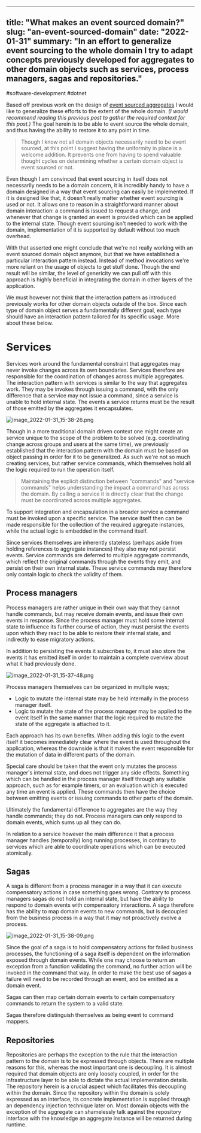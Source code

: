 
---
title: "What makes an event sourced domain?"
slug: "an-event-sourced-domain"
date: "2022-01-31"
summary: "In an effort to generalize event sourcing to the whole domain I try to adapt concepts previously developed for aggregates to other domain objects such as services, process managers, sagas and repositories."
---

#software-development #dotnet

Based off previous work on the design of [event sourced aggregates](https://www.corstianboerman.com/blog/2022-01-20/event-sourced-aggregates) I would like to generalize these efforts to the extent of the whole domain. *(I would recommend reading this previous post to gather the required context for this post.)* The goal herein is to be able to event source the whole domain, and thus having the ability to restore it to any point in time.

> Though I know not all domain objects necessarily need to be event sourced, at this point I suggest having the uniformity in place is a welcome addition. It prevents one from having to spend valuable thought cycles on determining whether a certain domain object is event sourced or not.

Even though I am convinced that event sourcing in itself does not necessarily needs to be a domain concern, it is incredibly handy to have a domain designed in a way that event sourcing can easily be implemented. If it is designed like that, it doesn't really matter whether event sourcing is used or not. It allows one to reason in a straightforward manner about domain interaction: a command is issued to request a change, and whenever that change is granted an event is provided which can be applied to the internal state. Though event sourcing isn't needed to work with the domain, implementation of it is supported by default without too much overhead.

With that asserted one might conclude that we're not really working with an event sourced domain object anymore, but that we have established a particular interaction pattern instead. Instead of method invocations we're more reliant on the usage of objects to get stuff done. Though the end result will be similar, the level of genericity we can pull off with this approach is highly beneficial in integrating the domain in other layers of the application.

We must however not think that the interaction pattern as introduced previously works for other domain objects outside of the box. Since each type of domain object serves a fundamentally different goal, each type should have an interaction pattern tailored for its specific usage. More about these below.

# Services
Services work around the fundamental constraint that aggregates may never invoke changes across its own boundaries. Services therefore are responsible for the coordination of changes across multiple aggregates. The interaction pattern with services is similar to the way that aggregates work. They may be invokes through issuing a command, with the only difference that a service may not issue a command, since a service is unable to hold internal state. The events a service returns must be the result of those emitted by the aggregates it encapsulates.

![image_2022-01-31_15-38-26.png](/uploads/image_2022_01_31_15_38_26_36daf7ba22.png)

Though in a more traditional domain driven context one might create an service unique to the scope of the problem to be solved (e.g. coordinating change across groups and users at the same time), we previously established that the interaction pattern with the domain must be based on object passing in order for it to be generalized. As such we're not so much creating services, but rather service commands, which themselves hold all the logic required to run the operation itself.

> Maintaining the explicit distinction between "commands" and "service commands" helps understanding the impact a command has across the domain. By calling a service it is directly clear that the change must be coordinated across multiple  aggregates.

To support integration and encapsulation in a broader service a command must be invoked upon a specific service. The service itself then can be made responsible for the collection of the required aggregate instances, while the actual logic is embedded in the command itself.

Since services themselves are inherently stateless (perhaps aside from holding references to aggregate instances) they also may not persist events. Service commands are deferred to multiple aggregate commands, which reflect the original commands through the events they emit, and persist on their own internal state. These service commands may therefore only contain logic to check the validity of them.

## Process managers
Process managers are rather unique in their own way that they cannot handle commands, but may receive domain events, and issue their own events in response. Since the process manager must hold some internal state to influence its further course of action, they must persist the events upon which they react to be able to restore their internal state, and indirectly to ease migratory actions.

In addition to persisting the events it subscribes to, it must also store the events it has emitted itself in order to maintain a complete overview about what it had previously done.

![image_2022-01-31_15-37-48.png](/uploads/image_2022_01_31_15_37_48_cbd07dc567.png)

Process managers themselves can be organized in multiple ways;

- Logic to mutate the internal state may be held internally in the process manager itself.
- Logic to mutate the state of the process manager may be applied to the event itself in the same manner that the logic required to mutate the state of the aggregate is attached to it.

Each approach has its own benefits. When adding this logic to the event itself it becomes immediately clear where the event is used throughout the application, whereas the downside is that it makes the event responsible for the mutation of data in different parts of the domain.

Special care should be taken that the event only mutates the process manager's internal state, and does not trigger any side effects. Something which can be handled in the process manager itself through any suitable approach, such as for example timers, or an evaluation which is executed any time an event is applied. These commands then have the choice between emitting events or issuing commands to other parts of the domain.

Ultimately the fundamental difference to aggregates are the way they handle commands; they do not. Process managers can only respond to domain events, which sums up all they can do.

In relation to a service however the main difference it that a process manager handles (temporally) long running processes, in contrary to services which are able to coordinate operations which can be executed atomically.

## Sagas
A saga is different from a process manager in a way that it can execute compensatory actions in case something goes wrong. Contrary to process managers sagas do not hold an internal state, but have the ability to respond to domain events with compensatory interactions. A saga therefore has the ability to map domain events to new commands, but is decoupled from the business process in a way that it may not proactively evolve a process.

![image_2022-01-31_15-38-09.png](/uploads/image_2022_01_31_15_38_09_66294ada00.png)

Since the goal of a saga is to hold compensatory actions for failed business processes, the functioning of a saga itself is dependent on the information exposed through domain events. While one may choose to return an exception from a function validating the command, no further action will be invoked in the command that way. In order to make the best use of sagas a failure will need to be recorded through an event, and be emitted as a domain event.

Sagas can then map certain domain events to certain compensatory commands to return the system to a valid state.

Sagas therefore distinguish themselves as being event to command mappers.

## Repositories
Repositories are perhaps the exception to the rule that the interaction pattern to the domain is to be expressed through objects. There are multiple reasons for this, whereas the most important one is decoupling. It is almost required that domain objects are only loosely coupled, in order for the infrastructure layer to be able to dictate the actual implementation details. The repository herein is a crucial aspect which facilitates this decoupling within the domain. Since the repository within the domain is solely expressed as an interface, its concrete implementation is supplied through an dependency injection technique later on. Most domain objects with the exception of the aggregate can shamelessly talk against the repository interface with the knowledge an aggregate instance will be returned during runtime.
